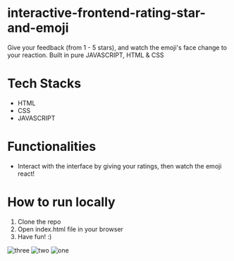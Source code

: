 # interactive-frontend-rating-star-and-emoji
Give your feedback (from 1 - 5 stars), and watch the emoji's face change to your reaction. Built in pure JAVASCRIPT, HTML &amp; CSS

# Tech Stacks
- HTML
- CSS
- JAVASCRIPT

# Functionalities
- Interact with the interface by giving your ratings, then watch the emoji react!

# How to run locally
1. Clone the repo
2. Open index.html file in your browser
3. Have fun! :)


![three](https://user-images.githubusercontent.com/75436810/150626686-db585ffc-03fb-43b5-a46b-a5884e1ccf15.PNG)
![two](https://user-images.githubusercontent.com/75436810/150626690-6e46a733-2ece-4de8-b05f-5b70198718a1.PNG)
![one](https://user-images.githubusercontent.com/75436810/150626691-ef054546-8538-4fcf-979a-21d1eba09c3b.PNG)
